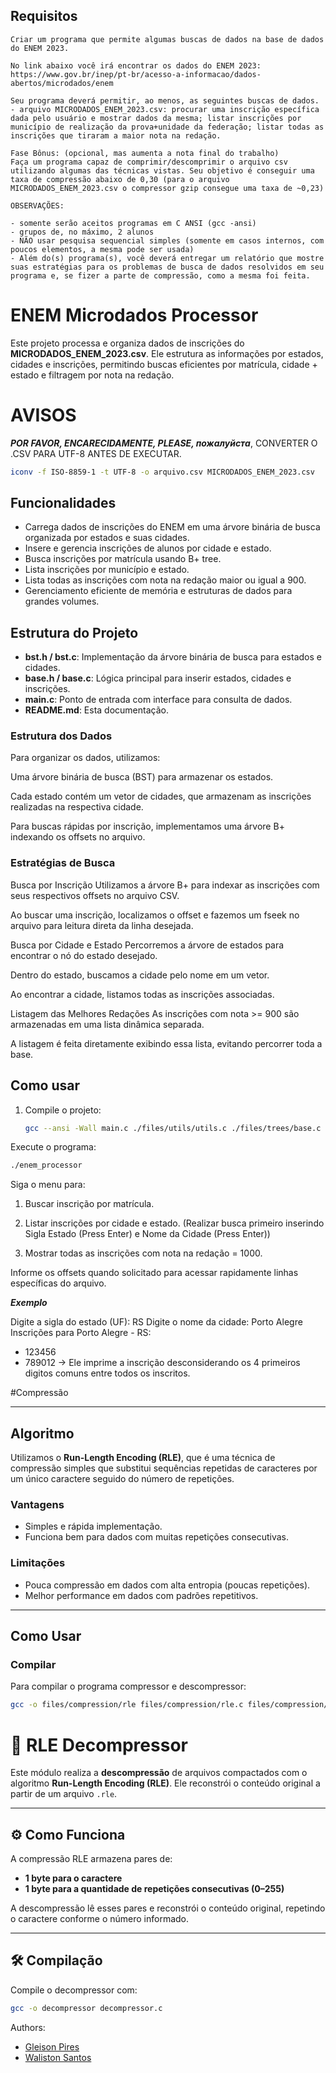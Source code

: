 ## Requisitos
``` text
Criar um programa que permite algumas buscas de dados na base de dados do ENEM 2023.

No link abaixo você irá encontrar os dados do ENEM 2023:
https://www.gov.br/inep/pt-br/acesso-a-informacao/dados-abertos/microdados/enem

Seu programa deverá permitir, ao menos, as seguintes buscas de dados.
- arquivo MICRODADOS_ENEM_2023.csv: procurar uma inscrição específica dada pelo usuário e mostrar dados da mesma; listar inscrições por município de realização da prova+unidade da federação; listar todas as inscrições que tiraram a maior nota na redação.

Fase Bônus: (opcional, mas aumenta a nota final do trabalho)
Faça um programa capaz de comprimir/descomprimir o arquivo csv utilizando algumas das técnicas vistas. Seu objetivo é conseguir uma taxa de compressão abaixo de 0,30 (para o arquivo MICRODADOS_ENEM_2023.csv o compressor gzip consegue uma taxa de ~0,23)

OBSERVAÇÕES:

- somente serão aceitos programas em C ANSI (gcc -ansi)
- grupos de, no máximo, 2 alunos
- NÃO usar pesquisa sequencial simples (somente em casos internos, com poucos elementos, a mesma pode ser usada)
- Além do(s) programa(s), você deverá entregar um relatório que mostre suas estratégias para os problemas de busca de dados resolvidos em seu programa e, se fizer a parte de compressão, como a mesma foi feita.
```
# ENEM Microdados Processor

Este projeto processa e organiza dados de inscrições do **MICRODADOS_ENEM_2023.csv**. Ele estrutura as informações por estados, cidades e inscrições, permitindo buscas eficientes por matrícula, cidade + estado e filtragem por nota na redação.

# AVISOS

*<b>POR FAVOR, ENCARECIDAMENTE, PLEASE, пожалуйста</b>*,  CONVERTER O .CSV PARA UTF-8 ANTES DE EXECUTAR.
``` bash
iconv -f ISO-8859-1 -t UTF-8 -o arquivo.csv MICRODADOS_ENEM_2023.csv
```
## Funcionalidades

- Carrega dados de inscrições do ENEM em uma árvore binária de busca organizada por estados e suas cidades.
- Insere e gerencia inscrições de alunos por cidade e estado.
- Busca inscrições por matrícula usando B+ tree.
- Lista inscrições por município e estado.
- Lista todas as inscrições com nota na redação maior ou igual a 900.
- Gerenciamento eficiente de memória e estruturas de dados para grandes volumes.

## Estrutura do Projeto

- **bst.h / bst.c**: Implementação da árvore binária de busca para estados e cidades.
- **base.h / base.c**: Lógica principal para inserir estados, cidades e inscrições.
- **main.c**: Ponto de entrada com interface para consulta de dados.
- **README.md**: Esta documentação.

### Estrutura dos Dados
Para organizar os dados, utilizamos:

Uma árvore binária de busca (BST) para armazenar os estados.

Cada estado contém um vetor de cidades, que armazenam as inscrições realizadas na respectiva cidade.

Para buscas rápidas por inscrição, implementamos uma árvore B+ indexando os offsets no arquivo.

### Estratégias de Busca
Busca por Inscrição
Utilizamos a árvore B+ para indexar as inscrições com seus respectivos offsets no arquivo CSV.

Ao buscar uma inscrição, localizamos o offset e fazemos um fseek no arquivo para leitura direta da linha desejada.

Busca por Cidade e Estado
Percorremos a árvore de estados para encontrar o nó do estado desejado.

Dentro do estado, buscamos a cidade pelo nome em um vetor.

Ao encontrar a cidade, listamos todas as inscrições associadas.

Listagem das Melhores Redações
As inscrições com nota >= 900 são armazenadas em uma lista dinâmica separada.

A listagem é feita diretamente exibindo essa lista, evitando percorrer toda a base.


## Como usar

1. Compile o projeto:

   ```bash
   gcc --ansi -Wall main.c ./files/utils/utils.c ./files/trees/base.c ./files/lists/lista.c ./files/trees/bst.c -o enem_processor
Execute o programa:

``` bash
./enem_processor
```

Siga o menu para:

1. Buscar inscrição por matrícula.

2. Listar inscrições por cidade e estado. (Realizar busca primeiro inserindo Sigla Estado (Press Enter) e Nome da Cidade (Press Enter))

3. Mostrar todas as inscrições com nota na redação = 1000.

Informe os offsets quando solicitado para acessar rapidamente linhas específicas do arquivo.

<b> *Exemplo* </b>

Digite a sigla do estado (UF): RS
Digite o nome da cidade: Porto Alegre
Inscrições para Porto Alegre - RS:
- 123456
- 789012
-> Ele imprime a inscrição desconsiderando os 4 primeiros digitos comuns entre todos os inscritos.

#Compressão

---

## Algoritmo

Utilizamos o **Run-Length Encoding (RLE)**, que é uma técnica de compressão simples que substitui sequências repetidas de caracteres por um único caractere seguido do número de repetições.

### Vantagens

- Simples e rápida implementação.
- Funciona bem para dados com muitas repetições consecutivas.

### Limitações

- Pouca compressão em dados com alta entropia (poucas repetições).
- Melhor performance em dados com padrões repetitivos.

---

## Como Usar

### Compilar

Para compilar o programa compressor e descompressor:

```bash
gcc -o files/compression/rle files/compression/rle.c files/compression/compressor.c
```

# 🧵 RLE Decompressor

Este módulo realiza a **descompressão** de arquivos compactados com o algoritmo **Run-Length Encoding (RLE)**.
Ele reconstrói o conteúdo original a partir de um arquivo `.rle`.

---
## ⚙️ Como Funciona

A compressão RLE armazena pares de:

- **1 byte para o caractere**
- **1 byte para a quantidade de repetições consecutivas (0–255)**

A descompressão lê esses pares e reconstrói o conteúdo original, repetindo o caractere conforme o número informado.

---

## 🛠️ Compilação

Compile o decompressor com:

```bash
gcc -o decompressor decompressor.c
```

Authors:
- [Gleison Pires](https://github.com/strovertz/)
- [Waliston Santos](https://github.com/eu-waliston/)
